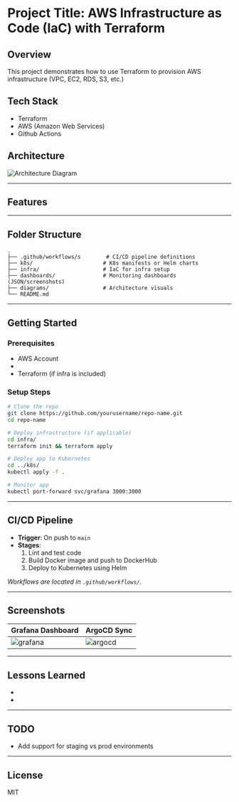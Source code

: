 # Project Title: AWS Infrastructure as Code (IaC) with Terraform

## Overview
This project demonstrates how to use Terraform to provision AWS infrastructure (VPC, EC2, RDS, S3, etc.)

## Tech Stack
- Terraform
- AWS (Amazon Web Services)
- Github Actions

## Architecture

![Architecture Diagram](./diagrams/diagram.png)

---

## Features


---

## Folder Structure

```
.
├── .github/workflows/s        # CI/CD pipeline definitions
├── k8s/                      # K8s manifests or Helm charts
├── infra/                    # IaC for infra setup
├── dashboards/               # Monitoring dashboards (JSON/screenshots)
├── diagrams/                 # Architecture visuals
└── README.md
```

---

## Getting Started

### Prerequisites
- AWS Account
- 
- Terraform (if infra is included)

### Setup Steps
```bash
# Clone the repo
git clone https://github.com/yourusername/repo-name.git
cd repo-name

# Deploy infrastructure (if applicable)
cd infra/
terraform init && terraform apply

# Deploy app to Kubernetes
cd ../k8s/
kubectl apply -f .

# Monitor app
kubectl port-forward svc/grafana 3000:3000
```

---

## CI/CD Pipeline

- **Trigger**: On push to `main`
- **Stages**:
  1. Lint and test code
  2. Build Docker image and push to DockerHub
  3. Deploy to Kubernetes using Helm

_Workflows are located in `.github/workflows/`._

---

## Screenshots

| Grafana Dashboard | ArgoCD Sync |
|------------------|-------------|
| ![grafana](./dashboards/grafana.png) | ![argocd](./diagrams/diagram.png) |

---

## Lessons Learned
- 
- 

---

## TODO
- Add support for staging vs prod environments

---

## License
MIT
